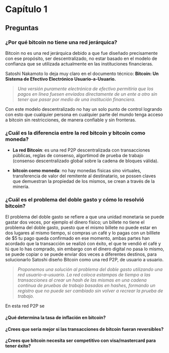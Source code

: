 # Capítulo 1

## Preguntas

### ¿Por qué bitcoin no tiene una red jerárquica?

Bitcoin no es una red jerárquica debido a que fue diseñado precisamente con ese propósito, ser descentralizado, no estar basado en el modelo de confianza que se 
utilizada actualmente en las instituciones financieras.

Satoshi Nakamoto lo deja muy claro en el documento técnico: __Bitcoin: Un Sistema de Efectivo Electrónico Usuario-a-Usuario.__

> *Una versión puramente electrónica de efectivo permitiría que los pagos en línea fuesen enviados directamente de un ente a otro sin tener que pasar por medio de 
> una institución financiera.*


Con este modelo descentralizado no hay un solo punto de control logrando con esto que cualquier persona en cualquier parte del mundo tenga acceso a bitcoin sin 
restricciones, de manera confiable y sin fronteras. 


### ¿Cuál es la diferencia entre la red bitcoin y bitcoin como moneda?

- __La red Bitcoin__: es una red P2P descentralizada con transacciones públicas, reglas de consenso, algortimod de prueba de trabajo (consenso descentralizado global sobre 
la cadena de bloques válida).

- __bitcoin como moneda__: no hay monedas físicas sino virtuales, transferencia de valor del remitente al destinatario, se possen claves que demuestran la propiedad de los mismos, se crean 
a través de la minería. 


### ¿Cuál es el problema del doble gasto y cómo lo resolvió bitcoin?

El problema del doble gasto se refiere a que una unidad monetaria se puede gastar dos veces, por ejemplo el dinero físico; un billete no tiene el problema del doble gasto, 
puesto que el mismo billete no puede estar en dos lugares al mismo tiempo, si compras un café y lo pagas con un billlete de $5 tu pago queda confirmado en ese momento, 
ambas partes han acordado que la transacción se realizó con éxito, el que te vendió el café y tú que lo has comprado, sin embargo con el dinero digital no pasa lo mismo, 
se puede copiar o se puede enviar dos veces a diferentes destinos, para solucionarlo Satoshi diseño Bitcoin como una red P2P, de usuario a usuario.

> *Proponemos una solución al problema del doble gasto utilizando una red usuario-a-usuario. La red coloca estampas de tiempo a las transacciones al crear un hash de las mismas en una 
cadena continua de pruebas de trabajo basadas en hashes, formando un registro que no puede ser cambiado sin volver a recrear la prueba de trabajo.*

En esta red P2P se 

#### ¿Qué determina la tasa de inflación en bitcoin?

#### ¿Crees que sería mejor si las transacciones de bitcoin fueran reversibles?

#### ¿Crees que bitcoin necesita ser competitivo con visa/mastercard para tener éxito?
